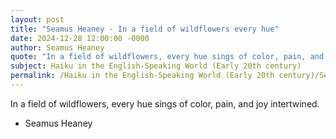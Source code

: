 ```yaml
---
layout: post
title: "Seamus Heaney - In a field of wildflowers every hue"
date: 2024-12-28 12:00:00 -0000
author: Seamus Heaney
quote: "In a field of wildflowers, every hue sings of color, pain, and joy intertwined."
subject: Haiku in the English-Speaking World (Early 20th century)
permalink: /Haiku in the English-Speaking World (Early 20th century)/Seamus Heaney/Seamus Heaney - In a field of wildflowers every hue
---
```


In a field of wildflowers, every hue sings of color, pain, and joy intertwined.

- Seamus Heaney
